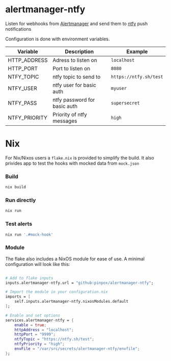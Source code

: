 # alertmanager-ntfy

Listen for webhooks from
[Alertmanager](https://prometheus.io/docs/alerting/latest/alertmanager/) and
send them to [ntfy](https://ntfy.sh/) push notifications


Configuration is done with environment variables.


| Variable      | Description                  | Example                |
|---------------|------------------------------|------------------------|
| HTTP_ADDRESS  | Adress to listen on          | `localhost`            |
| HTTP_PORT     | Port to listen on            | `8080`                 |
| NTFY_TOPIC    | ntfy topic to send to        | `https://ntfy.sh/test` |
| NTFY_USER     | ntfy user for basic auth     | `myuser`               |
| NTFY_PASS     | ntfy password for basic auth | `supersecret`          |
| NTFY_PRIORITY | Priority of ntfy messages    | `high`                 |

# Nix

For Nix/Nixos users a `flake.nix` is provided to simplify the build. It also
privides app to test the hooks with mocked data from `mock.json`

### Build

```sh
nix build
```

### Run directly

```sh
nix run
```

### Test alerts

```sh
nix run '.#mock-hook'
```

### Module

The flake also includes a NixOS module for ease of use. A minimal configuration
will look like this:

```nix

# Add to flake inputs
inputs.alertmanager-ntfy.url = "github:pinpox/alertmanager-ntfy";

# Import the module in your configuration.nix
imports = [
	self.inputs.alertmanager-ntfy.nixosModules.default
];

# Enable and set options
services.alertmanager-ntfy = {
	enable = true;
	httpAddress = "localhost";
	httpPort = "9999";
	ntfyTopic = "https://ntfy.sh/test";
	ntfyPriority = "high";
	envFile = "/var/src/secrets/alertmanager-ntfy/envfile";
};
```
